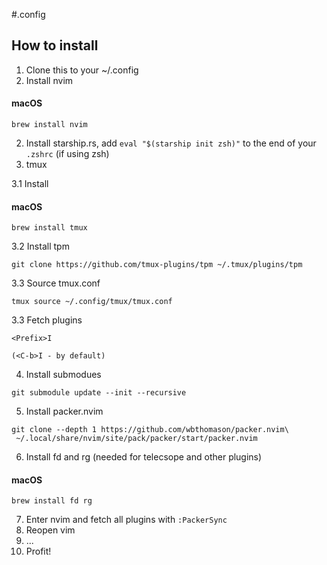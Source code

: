 #.config

## How to install

1. Clone this to your ~/.config
2. Install nvim
#### macOS
```
brew install nvim
```

2. Install starship.rs, add `eval "$(starship init zsh)"` to the end of your
`.zshrc` (if using zsh)
3. tmux

3.1 Install

#### macOS
```
brew install tmux
```

3.2 Install tpm

```
git clone https://github.com/tmux-plugins/tpm ~/.tmux/plugins/tpm
```

3.3 Source tmux.conf

```
tmux source ~/.config/tmux/tmux.conf
```

3.3 Fetch plugins

```
<Prefix>I

(<C-b>I - by default)
```

4. Install submodues

```
git submodule update --init --recursive
```

5. Install packer.nvim

```
git clone --depth 1 https://github.com/wbthomason/packer.nvim\
 ~/.local/share/nvim/site/pack/packer/start/packer.nvim
```

6. Install fd and rg (needed for telecsope and other plugins)
#### macOS
```
brew install fd rg
```
7. Enter nvim and fetch all plugins with `:PackerSync`
8. Reopen vim
9. ...
10. Profit!
